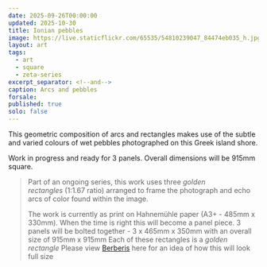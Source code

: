 ```yaml
---
date: 2025-09-26T00:00:00
updated: 2025-10-30
title: Ionian pebbles
image: https://live.staticflickr.com/65535/54810239047_84474eb035_h.jpg
layout: art
tags:
  - art
  - square
  - zeta-series
excerpt_separator: <!--and-->
caption: Arcs and pebbles
forsale:
published: true
solo: false
---
```

This geometric composition of arcs and rectangles makes use of the subtle and varied colours of wet pebbles photographed on this Greek island shore.

Work in progress and ready for 3 panels. Overall dimensions will be 915mm square.

<!--and-->

>  Part of an ongoing series, this work uses three _golden rectangles_ (1:1.67 ratio) arranged to frame the photograph and echo arcs of color found within the image.
> 
> The work is currently as print on Hahnemühle paper (A3+ - 485mm x 330mm). When the time is right this will become a panel piece.
> 3 panels will be bolted together - 3 x 465mm x 350mm with an overall size of 915mm x 915mm
> Each of these rectangles is a _golden rectangle_ 
> Please view [Berberis](https://www.chrisjennings.net/portfolio/berberis/) here for an idea of how this will look full size
